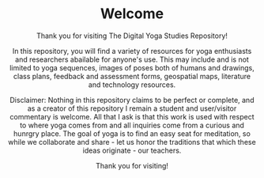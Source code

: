 <Header>
 <h1> Welcome</h1>
  <p>Thank you for visiting The Digital Yoga Studies Repository!</p>
 <p>In this repository, you will find a variety of resources for yoga enthusiasts and researchers abailable for anyone's use. This may include and is not limited to yoga sequences, images of poses both of humans and drawings, class plans, feedback and assessment forms, geospatial maps, literature and technology resources.</p>

 <p> Disclaimer: Nothing in this repository claims to be perfect or complete, and as a creator of this repository I remain a student and user/visitor commentary is welcome. All that I ask is that this work is used with respect to where yoga comes from and all inquiries come from a curious and hunrgry place.
The goal of yoga is to find an easy seat for meditation, so while we collaborate and share - let us honor the traditions that which these ideas originate - our teachers.
  
<p>Thank you for visiting!
